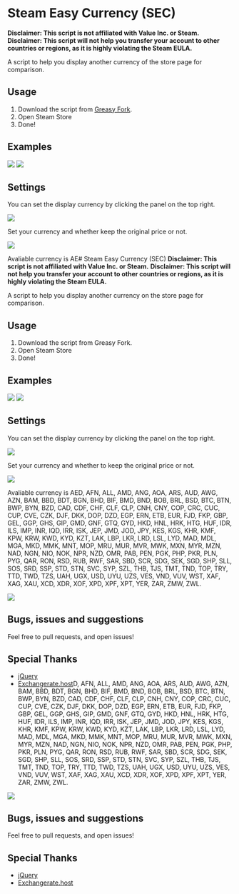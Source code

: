 # Steam Easy Currency (SEC)
**Disclaimer: This script is not affiliated with Value Inc. or Steam.**
**Disclaimer: This script will not help you transfer your account to other countries or regions, as it is highly violating the Steam EULA.**

A script to help you display another currency of the store page for comparison.

## Usage
1. Download the script from [Greasy Fork](https://greasyfork.org/zh-TW/scripts/474486-steam-easy-currency).
2. Open Steam Store
3. Done!

## Examples
![](img/Example1.png)
![](img/Example2.png)

## Settings
You can set the display currency by clicking the panel on the top right.

![](img/Change1.png)

Set your currency and whether keep the original price or not.

![](img/Change2.png)

Avaliable currency is AE# Steam Easy Currency (SEC)
**Disclaimer: This script is not affiliated with Value Inc. or Steam.**
**Disclaimer: This script will not help you transfer your account to other countries or regions, as it is highly violating the Steam EULA.**

A script to help you display another currency on the store page for comparison.

## Usage
1. Download the script from Greasy Fork.
2. Open Steam Store
3. Done!

## Examples
![](img/Example1.png)
![](img/Example2.png)

## Settings
You can set the display currency by clicking the panel on the top right.

![](img/Change1.png)

Set your currency and whether to keep the original price or not.

![](img/Change2.png)

Avaliable currency is AED, AFN, ALL, AMD, ANG, AOA, ARS, AUD, AWG, AZN, BAM, BBD, BDT, BGN, BHD, BIF, BMD, BND, BOB, BRL, BSD, BTC, BTN, BWP, BYN, BZD, CAD, CDF, CHF, CLF, CLP, CNH, CNY, COP, CRC, CUC, CUP, CVE, CZK, DJF, DKK, DOP, DZD, EGP, ERN, ETB, EUR, FJD, FKP, GBP, GEL, GGP, GHS, GIP, GMD, GNF, GTQ, GYD, HKD, HNL, HRK, HTG, HUF, IDR, ILS, IMP, INR, IQD, IRR, ISK, JEP, JMD, JOD, JPY, KES, KGS, KHR, KMF, KPW, KRW, KWD, KYD, KZT, LAK, LBP, LKR, LRD, LSL, LYD, MAD, MDL, MGA, MKD, MMK, MNT, MOP, MRU, MUR, MVR, MWK, MXN, MYR, MZN, NAD, NGN, NIO, NOK, NPR, NZD, OMR, PAB, PEN, PGK, PHP, PKR, PLN, PYG, QAR, RON, RSD, RUB, RWF, SAR, SBD, SCR, SDG, SEK, SGD, SHP, SLL, SOS, SRD, SSP, STD, STN, SVC, SYP, SZL, THB, TJS, TMT, TND, TOP, TRY, TTD, TWD, TZS, UAH, UGX, USD, UYU, UZS, VES, VND, VUV, WST, XAF, XAG, XAU, XCD, XDR, XOF, XPD, XPF, XPT, YER, ZAR, ZMW, ZWL.

![](img/Change3.png)

## Bugs, issues and suggestions
Feel free to pull requests, and open issues!

## Special Thanks
- [jQuery](https://jquery.com/)
- [Exchangerate.host](https://exchangerate.host/#/)D, AFN, ALL, AMD, ANG, AOA, ARS, AUD, AWG, AZN, BAM, BBD, BDT, BGN, BHD, BIF, BMD, BND, BOB, BRL, BSD, BTC, BTN, BWP, BYN, BZD, CAD, CDF, CHF, CLF, CLP, CNH, CNY, COP, CRC, CUC, CUP, CVE, CZK, DJF, DKK, DOP, DZD, EGP, ERN, ETB, EUR, FJD, FKP, GBP, GEL, GGP, GHS, GIP, GMD, GNF, GTQ, GYD, HKD, HNL, HRK, HTG, HUF, IDR, ILS, IMP, INR, IQD, IRR, ISK, JEP, JMD, JOD, JPY, KES, KGS, KHR, KMF, KPW, KRW, KWD, KYD, KZT, LAK, LBP, LKR, LRD, LSL, LYD, MAD, MDL, MGA, MKD, MMK, MNT, MOP, MRU, MUR, MVR, MWK, MXN, MYR, MZN, NAD, NGN, NIO, NOK, NPR, NZD, OMR, PAB, PEN, PGK, PHP, PKR, PLN, PYG, QAR, RON, RSD, RUB, RWF, SAR, SBD, SCR, SDG, SEK, SGD, SHP, SLL, SOS, SRD, SSP, STD, STN, SVC, SYP, SZL, THB, TJS, TMT, TND, TOP, TRY, TTD, TWD, TZS, UAH, UGX, USD, UYU, UZS, VES, VND, VUV, WST, XAF, XAG, XAU, XCD, XDR, XOF, XPD, XPF, XPT, YER, ZAR, ZMW, ZWL.

![](img/Change3.png)

## Bugs, issues and suggestions
Feel free to pull requests, and open issues!

## Special Thanks
- [jQuery](https://jquery.com/)
- [Exchangerate.host](https://exchangerate.host/#/)